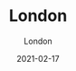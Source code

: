 ---
designer: "Endless Knot"
description: "Color%20Name%3A%20Kensington%0AMaterial%3A%20Wool%0APile%3A%20CutStyle%3A%20Modern"
image_primary: "img/London-A-600x751.jpg"
manufacturer: "Endless Knot"
href: "https://endlessknotrugs.com/product/london/"
subtitle: "London"
tags: 
  - "kensington"
  - "wool"
  - "cut"
  - "modern"
  - "Endless Knot"
  - "Hand-Knotted Rugs"
title: "London"
category: "hand-knotted-rugs"
slug: "/manufacturers/endless-knot/hand-knotted-rugs/endless-knot-london"
date: "2021-02-17"
---